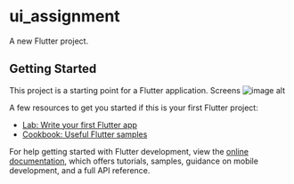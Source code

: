 # ui_assignment

A new Flutter project.

## Getting Started

This project is a starting point for a Flutter application.
 Screens
 ![image alt]([http://url/to/img.png](https://github.com/sahil7798/HealthAppUi/blob/master/screenshots/Screenshot_20250303_202317.jpg))



A few resources to get you started if this is your first Flutter project:

- [Lab: Write your first Flutter app](https://docs.flutter.dev/get-started/codelab)
- [Cookbook: Useful Flutter samples](https://docs.flutter.dev/cookbook)

For help getting started with Flutter development, view the
[online documentation](https://docs.flutter.dev/), which offers tutorials,
samples, guidance on mobile development, and a full API reference.
